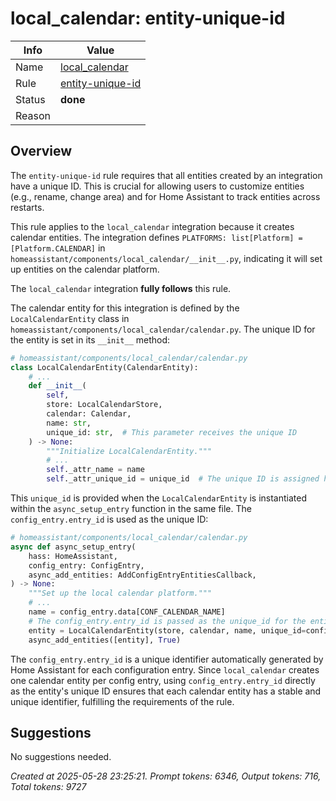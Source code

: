 # local_calendar: entity-unique-id

| Info   | Value                                                                    |
|--------|--------------------------------------------------------------------------|
| Name   | [local_calendar](https://www.home-assistant.io/integrations/local_calendar/) |
| Rule   | [entity-unique-id](https://developers.home-assistant.io/docs/core/integration-quality-scale/rules/entity-unique-id)                                                     |
| Status | **done**                                                                 |
| Reason |                                                                          |

## Overview

The `entity-unique-id` rule requires that all entities created by an integration have a unique ID. This is crucial for allowing users to customize entities (e.g., rename, change area) and for Home Assistant to track entities across restarts.

This rule applies to the `local_calendar` integration because it creates calendar entities. The integration defines `PLATFORMS: list[Platform] = [Platform.CALENDAR]` in `homeassistant/components/local_calendar/__init__.py`, indicating it will set up entities on the calendar platform.

The `local_calendar` integration **fully follows** this rule.

The calendar entity for this integration is defined by the `LocalCalendarEntity` class in `homeassistant/components/local_calendar/calendar.py`.
The unique ID for the entity is set in its `__init__` method:
```python
# homeassistant/components/local_calendar/calendar.py
class LocalCalendarEntity(CalendarEntity):
    # ...
    def __init__(
        self,
        store: LocalCalendarStore,
        calendar: Calendar,
        name: str,
        unique_id: str,  # This parameter receives the unique ID
    ) -> None:
        """Initialize LocalCalendarEntity."""
        # ...
        self._attr_name = name
        self._attr_unique_id = unique_id  # The unique ID is assigned here
```

This `unique_id` is provided when the `LocalCalendarEntity` is instantiated within the `async_setup_entry` function in the same file. The `config_entry.entry_id` is used as the unique ID:
```python
# homeassistant/components/local_calendar/calendar.py
async def async_setup_entry(
    hass: HomeAssistant,
    config_entry: ConfigEntry,
    async_add_entities: AddConfigEntryEntitiesCallback,
) -> None:
    """Set up the local calendar platform."""
    # ...
    name = config_entry.data[CONF_CALENDAR_NAME]
    # The config_entry.entry_id is passed as the unique_id for the entity
    entity = LocalCalendarEntity(store, calendar, name, unique_id=config_entry.entry_id)
    async_add_entities([entity], True)
```
The `config_entry.entry_id` is a unique identifier automatically generated by Home Assistant for each configuration entry. Since `local_calendar` creates one calendar entity per config entry, using `config_entry.entry_id` directly as the entity's unique ID ensures that each calendar entity has a stable and unique identifier, fulfilling the requirements of the rule.

## Suggestions

No suggestions needed.

_Created at 2025-05-28 23:25:21. Prompt tokens: 6346, Output tokens: 716, Total tokens: 9727_
